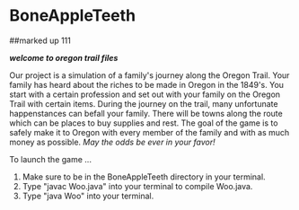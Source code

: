 # BoneAppleTeeth

##marked up 111

**_welcome to oregon trail files_**

Our project is a simulation of a family's journey along the Oregon Trail. Your family has heard about the riches to be made in Oregon in the 1849's. You start with a certain profession and set out with your family on the Oregon Trail with certain items. During the journey on the trail, many unfortunate happenstances can befall your family. There will be towns along the route which can be places to buy supplies and rest. The goal of the game is to safely make it to Oregon with every member of the family and with as much money as possible. *May the odds be ever in your favor!*



To launch the game ...
<ol>
<li> Make sure to be in the BoneAppleTeeth directory in your terminal.</li>
<li> Type "javac Woo.java" into your terminal to compile Woo.java.</li>
<li> Type "java Woo" into your terminal.</li>
</ol>